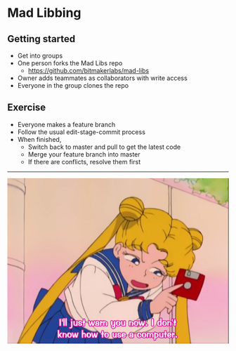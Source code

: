 # Mad Libbing

## Getting started
* Get into groups
* One person forks the Mad Libs repo
  * https://github.com/bitmakerlabs/mad-libs
* Owner adds teammates as collaborators with write access
* Everyone in the group clones the repo

## Exercise
* Everyone makes a feature branch
* Follow the usual edit-stage-commit process
* When finished,
  * Switch back to master and pull to get the latest code
  * Merge your feature branch into master
  * If there are conflicts, resolve them first

---

![Sailor Moon](sailor-moon.png)

